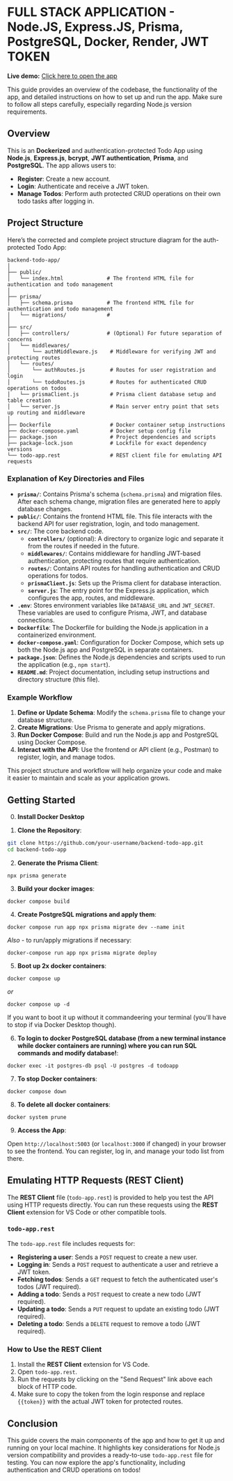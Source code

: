 # FULL STACK APPLICATION - Node.JS, Express.JS, Prisma, PostgreSQL, Docker, Render, JWT TOKEN

**Live demo:** [Click here to open the app](https://todoapp-e2fb.onrender.com)

This guide provides an overview of the codebase, the functionality of the app, and detailed instructions on how to set up and run the app. Make sure to follow all steps carefully, especially regarding Node.js version requirements.

## Overview

This is an **Dockerized** and authentication-protected Todo App using **Node.js**, **Express.js**, **bcrypt**, **JWT authentication**, **Prisma**, and **PostgreSQL**. The app allows users to:
- **Register**: Create a new account.
- **Login**: Authenticate and receive a JWT token.
- **Manage Todos**: Perform auth protected CRUD operations on their own todo tasks after logging in.

## Project Structure

Here’s the corrected and complete project structure diagram for the auth-protected Todo App:

```
backend-todo-app/
│
├── public/
│   └── index.html              # The frontend HTML file for authentication and todo management
│
├── prisma/
│   ├── schema.prisma           # The frontend HTML file for authentication and todo management
│   └── migrations/             #
│
├── src/
│   ├── controllers/            # (Optional) For future separation of concerns
│   └── middlewares/
│       └── authMiddleware.js    # Middleware for verifying JWT and protecting routes
│   └── routes/
│       └── authRoutes.js        # Routes for user registration and login
│       └── todoRoutes.js        # Routes for authenticated CRUD operations on todos
│   └── prismaClient.js          # Prisma client database setup and table creation
│   └── server.js                # Main server entry point that sets up routing and middleware
│
├── Dockerfile                   # Docker container setup instructions
├── docker-compose.yaml          # Docker setup config file
├── package.json                 # Project dependencies and scripts
├── package-lock.json            # Lockfile for exact dependency versions
└── todo-app.rest                # REST client file for emulating API requests
```

### Explanation of Key Directories and Files

- **`prisma/`**: Contains Prisma's schema (`schema.prisma`) and migration files. After each schema change, migration files are generated here to apply database changes.
- **`public/`**: Contains the frontend HTML file. This file interacts with the backend API for user registration, login, and todo management.
- **`src/`**: The core backend code.
  - **`controllers/`** (optional): A directory to organize logic and separate it from the routes if needed in the future.
  - **`middlewares/`**: Contains middleware for handling JWT-based authentication, protecting routes that require authentication.
  - **`routes/`**: Contains API routes for handling authentication and CRUD operations for todos.
  - **`prismaClient.js`**: Sets up the Prisma client for database interaction.
  - **`server.js`**: The entry point for the Express.js application, which configures the app, routes, and middleware.
- **`.env`**: Stores environment variables like `DATABASE_URL` and `JWT_SECRET`. These variables are used to configure Prisma, JWT, and database connections.
- **`Dockerfile`**: The Dockerfile for building the Node.js application in a containerized environment.
- **`docker-compose.yaml`**: Configuration for Docker Compose, which sets up both the Node.js app and PostgreSQL in separate containers.
- **`package.json`**: Defines the Node.js dependencies and scripts used to run the application (e.g., `npm start`).
- **`README.md`**: Project documentation, including setup instructions and directory structure (this file).

### Example Workflow

1. **Define or Update Schema**: Modify the `schema.prisma` file to change your database structure.
2. **Create Migrations**: Use Prisma to generate and apply migrations.
3. **Run Docker Compose**: Build and run the Node.js app and PostgreSQL using Docker Compose.
4. **Interact with the API**: Use the frontend or API client (e.g., Postman) to register, login, and manage todos.

This project structure and workflow will help organize your code and make it easier to maintain and scale as your application grows.

## Getting Started

0. **Install Docker Desktop**

1. **Clone the Repository**:

```bash
git clone https://github.com/your-username/backend-todo-app.git
cd backend-todo-app
```

2. **Generate the Prisma Client**:

`npx prisma generate`

3. **Build your docker images**:

`docker compose build`

4. **Create PostgreSQL migrations and apply them**:

`docker compose run app npx prisma migrate dev --name init`

*Also* - to run/apply migrations if necessary:

`docker-compose run app npx prisma migrate deploy`

5. **Boot up 2x docker containers**:

`docker compose up`

*or*

`docker compose up -d`

If you want to boot it up without it commandeering your terminal (you'll have to stop if via Docker Desktop though).

6. **To login to docker PostgreSQL database (from a new terminal instance while docker containers are running) where you can run SQL commands and modify database!**:

`docker exec -it postgres-db psql -U postgres -d todoapp`

7. **To stop Docker containers**:

`docker compose down`

8. **To delete all docker containers**:

`docker system prune`

9. **Access the App**:

Open `http://localhost:5003` (or `localhost:3000` if changed) in your browser to see the frontend. You can register, log in, and manage your todo list from there.

## Emulating HTTP Requests (REST Client)

The **REST Client** file (`todo-app.rest`) is provided to help you test the API using HTTP requests directly. You can run these requests using the **REST Client** extension for VS Code or other compatible tools.

### `todo-app.rest`

The `todo-app.rest` file includes requests for:
- **Registering a user**: Sends a `POST` request to create a new user.
- **Logging in**: Sends a `POST` request to authenticate a user and retrieve a JWT token.
- **Fetching todos**: Sends a `GET` request to fetch the authenticated user's todos (JWT required).
- **Adding a todo**: Sends a `POST` request to create a new todo (JWT required).
- **Updating a todo**: Sends a `PUT` request to update an existing todo (JWT required).
- **Deleting a todo**: Sends a `DELETE` request to remove a todo (JWT required).

### How to Use the REST Client

1. Install the **REST Client** extension for VS Code.
2. Open `todo-app.rest`.
3. Run the requests by clicking on the "Send Request" link above each block of HTTP code.
4. Make sure to copy the token from the login response and replace `{{token}}` with the actual JWT token for protected routes.

## Conclusion

This guide covers the main components of the app and how to get it up and running on your local machine. It highlights key considerations for Node.js version compatibility and provides a ready-to-use `todo-app.rest` file for testing. You can now explore the app's functionality, including authentication and CRUD operations on todos!
